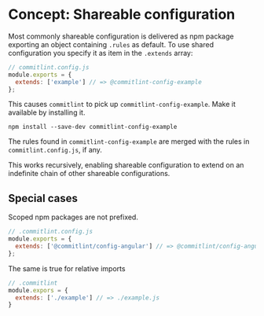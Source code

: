 # Concept: Shareable configuration

Most commonly shareable configuration is delivered as npm package exporting 
an object containing `.rules` as default. To use shared configuration you specify it as item in the `.extends` array:

```js
// commitlint.config.js
module.exports = {
  extends: ['example'] // => @commitlint-config-example
};
```

This causes `commitlint` to pick up `commitlint-config-example`. Make it available by installing it.

```
npm install --save-dev commitlint-config-example
```

The rules found in `commitlint-config-example` are merged with the rules in `commitlint.config.js`, if any.

This works recursively, enabling shareable configuration to extend on an indefinite chain of other shareable configurations.

## Special cases

Scoped npm packages are not prefixed.

```js
// .commitlint.config.js
module.exports = {
  extends: ['@commitlint/config-angular'] // => @commitlint/config-angular
};
```

The same is true for relative imports

```js
// .commitlint
module.expors = {
  extends: ['./example'] // => ./example.js
}
```

